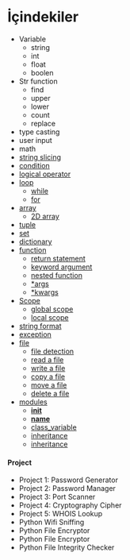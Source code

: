 


# İçindekiler

- Variable
  - string
  - int
  - float
  - boolen
- Str function
  - find
  - upper
  - lower
  - count
  - replace
- type casting
- user input
- math 
- [string slicing](#link)   
- [condition](#link)  
- [logical operator](#link) 
- [loop](#link)
  - [while](#link)
  - [for](#link)
- [array](#link)
  - [2D array](#link)
- [tuple](#link)
- [set](#link)
- [dictionary](#link)
- [function](#link)
  - [return statement](#link)
  - [keyword argument](#link)
  - [nested function](#link)
  - [*args](#link)
  - [*kwargs](#link)
- [Scope](#link)
  - [global scope](#link)
  - [local scope](#link)
- [string format](#link)
- [exception](#link)
- [file](#link)
  - [file detection](#link)
  - [read a file](#link)
  - [write a file](#link)
  - [copy a file](#link)
  - [move a file](#link)
  - [delete a file](#link)
- [modules](#link)
  - [__init__](#link)
  - [__name__](#link)
  - [class_variable](#link)
  - [inheritance](#link)
  - [inheritance](#link)




#### Project

- Project 1: Password Generator
- Project 2: Password Manager
- Project 3: Port Scanner
- Project 4: Cryptography Cipher
- Project 5: WHOIS Lookup
- Python Wifi Sniffing
- Python File Encryptor
- Python File Encryptor
- Python File Integrity Checker